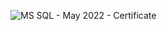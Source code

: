 ![MS SQL - May 2022 - Certificate](https://user-images.githubusercontent.com/82944412/174742165-962b0e2b-dc8d-4760-bbdf-bcd9f470d8e6.jpeg)
